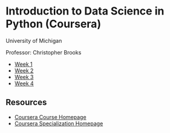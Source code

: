 # Introduction to Data Science in Python (Coursera)

University of Michigan

Professor: Christopher Brooks

* [Week 1](week1.md)
* [Week 2](week2.md)
* [Week 3](week3.md)
* [Week 4](week4.md)

## Resources

* [Coursera Course Homepage](https://www.coursera.org/learn/python-data-analysis)
* [Coursera Specialization Homepage](https://www.coursera.org/specializations/data-science-python)

